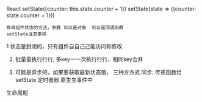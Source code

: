 React
    setState({counter: this.state.counter + 1})
    setState(state => ({counter: state.counter + 1}))

    修改组件状态的方法，参数 可以是对象  可以是回调函数
    setState注意事项 
   1  状态是封闭的，只有组件⾃自⼰己能访问和修改

   2. 批量量执⾏行行, 多key⼀一次执⾏行行，相同key合并

   3. 可能是异步的，如果要获取最新状态值，
      三种⽅方式 同步:
      传递函数给setState 
      定时器器
      原⽣生事件中

生命周期
